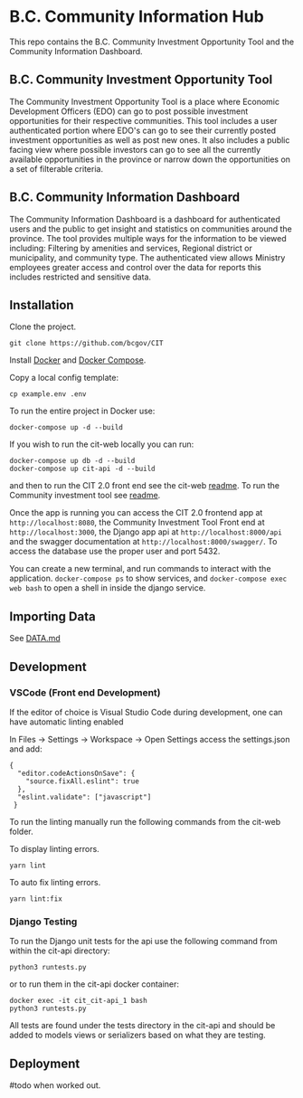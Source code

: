 # B.C. Community Information Hub

This repo contains the B.C. Community Investment Opportunity Tool and the Community Information Dashboard.

## B.C. Community Investment Opportunity Tool

The Community Investment Opportunity Tool is a place where Economic Development Officers (EDO) can go to post possible investment opportunities for their respective communities. This tool includes a user authenticated portion where EDO's can go to see their currently posted investment opportunities as well as post new ones. It also includes a public facing view where possible investors can go to see all the currently available opportunities in the province or narrow down the opportunities on a set of filterable
criteria.

## B.C. Community Information Dashboard

The Community Information Dashboard is a dashboard for authenticated users and the public to get insight and statistics on communities around the province. The tool provides multiple ways for the information to be viewed including: Filtering by amenities and services, Regional district or municipality, and community type. The authenticated view allows Ministry employees greater access and control over the data for reports this includes restricted and sensitive data.

## Installation

Clone the project.

```
git clone https://github.com/bcgov/CIT
```

Install [Docker](https://docs.docker.com/engine/install/ubuntu/) and [Docker Compose](https://docs.docker.com/compose/install/).

Copy a local config template:

```
cp example.env .env
```

To run the entire project in Docker use:

```
docker-compose up -d --build
```

If you wish to run the cit-web locally you can run:

```
docker-compose up db -d --build
docker-compose up cit-api -d --build
```

and then to run the CIT 2.0 front end see the cit-web [readme](/cit-web/readme.md). To run the Community investment tool see [readme](/cit3.0-web/readme.md).

Once the app is running you can access the CIT 2.0 frontend app at `http://localhost:8080`, the Community Investment Tool Front end at `http://localhost:3000`, the Django app api at `http://localhost:8000/api` and the swagger documentation at `http://localhost:8000/swagger/`. To access the database use the proper user and port 5432.

You can create a new terminal, and run commands to interact with the application. `docker-compose ps` to show services, and `docker-compose exec web bash` to open a shell in inside the django service.

## Importing Data

See [DATA.md](DATA.md)

## Development

### VSCode (Front end Development)

If the editor of choice is Visual Studio Code during development, one can have automatic linting enabled

In Files -> Settings -> Workspace -> Open Settings access the settings.json and add:

```
{
  "editor.codeActionsOnSave": {
    "source.fixAll.eslint": true
  },
  "eslint.validate": ["javascript"]
 }
```

To run the linting manually run the following commands from the cit-web folder.

To display linting errors.

```
yarn lint
```

To auto fix linting errors.

```
yarn lint:fix
```

### Django Testing

To run the Django unit tests for the api use the following command from within the cit-api directory:

```
python3 runtests.py
```

or to run them in the cit-api docker container:

```
docker exec -it cit_cit-api_1 bash
python3 runtests.py
```

All tests are found under the tests directory in the cit-api and should be added to models views or serializers based on what they are testing.

## Deployment

#todo when worked out.
